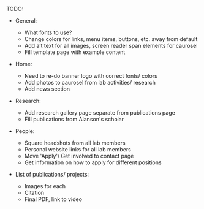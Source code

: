 TODO:

- General: 
    - What fonts to use?
    - Change colors for links, menu items, buttons, etc. away from default
    - Add alt text for all images, screen reader span elements for caurosel
    - Fill template page with example content
    
- Home:
    - Need to re-do banner logo with correct fonts/ colors
    - Add photos to caurosel from lab activities/ research
    - Add news section
    
- Research:
    - Add research gallery page separate from publications page
    - Fill publications from Alanson's scholar

- People: 
    - Square headshots from all lab members
    - Personal website links for all lab members
    - Move 'Apply'/ Get involved to contact page
    - Get information on how to apply for different positions

- List of publications/ projects:
    - Images for each
    - Citation
    - Final PDF, link to video
